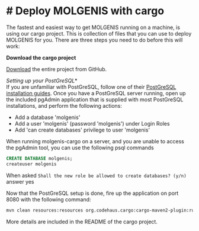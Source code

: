# # Deploy MOLGENIS with cargo

The fastest and easiest way to get MOLGENIS running on a machine, is using our cargo project. This is collection of files that you can use to deploy MOLGENIS for you. There are three steps you need to do before this will work: 

**Download the cargo project**

[Download](https://github.com/molgenis/molgenis-cargo) the entire project from GitHub.

*Setting up your PostGreSQL**  
If you are unfamiliar with PostGreSQL, follow one of their [PostGreSQL installation guides](https://www.postgresql.org/docs/9.6/static/index.html). Once you have a PostGreSQL server running, open up the included pgAdmin application that is supplied with most PostGreSQL installations, and perform the following actions:

- Add a database 'molgenis'
- Add a user 'molgenis' (password 'molgenis') under Login Roles
- Add 'can create databases' privilege to user 'molgenis'

When running molgenis-cargo on a server, and you are unable to access the pgAdmin tool, you can use the following psql commands

```sql
CREATE DATABASE molgenis;
createuser molgenis
```
When asked `Shall the new role be allowed to create databases? (y/n)` answer yes

Now that the PostGreSQL setup is done, fire up the application on port 8080 with the following command:

```bash
mvn clean resources:resources org.codehaus.cargo:cargo-maven2-plugin:run
```

More details are included in the README of the cargo project.
